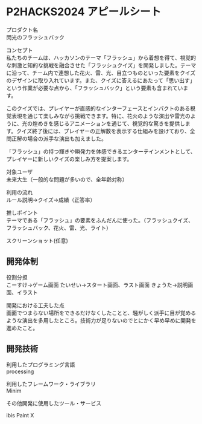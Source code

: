 # P2HACKS2024 アピールシート 

プロダクト名  
閃光のフラッシュバック

コンセプト  
私たちのチームは、ハッカソンのテーマ「フラッシュ」から着想を得て、視覚的な刺激と知的な挑戦を融合させた「フラッシュクイズ」を開発しました。テーマに沿って、チーム内で連想した花火、雷、光、目立つものといった要素をクイズのデザインに取り入れています。また、クイズに答えるにあたって「思い出す」という作業が必要な点から、「フラッシュバック」という要素も含まれています。

このクイズでは、プレイヤーが直感的なインターフェースとインパクトのある視覚表現を通じて楽しみながら挑戦できます。特に、花火のような演出や雷光のように、光の煌めきを感じるアニメーションを通じて、視覚的な驚きを提供します。クイズ終了後には、プレイヤーの正解数を表示する仕組みを設けており、全問正解の場合の派手な演出も加えました。

「フラッシュ」の持つ輝きや瞬発力を体感できるエンターテインメントとして、プレイヤーに新しいクイズの楽しみ方を提案します。

対象ユーザ  
未来大生（一般的な問題が多いので、全年齢対称）

利用の流れ  
ルール説明→クイズ→成績（正答率）

推しポイント  
テーマである「フラッシュ」の要素をふんだんに使った。（フラッシュクイズ、フラッシュバック、花火、雷、光、ライト）

スクリーンショット(任意)  

## 開発体制  

役割分担  
こーすけ→ゲーム画面
たいせい→スタート画面、ラスト画面
きょうた→説明画面、イラスト

開発における工夫した点  
画面でつまらない場所をできるだけなくしたことと、騒がしく派手に目が覚めるような演出を多用したところ。技術力が足りないのでとにかく早め早めに開発を進めたこと。

## 開発技術 

利用したプログラミング言語  
processing

利用したフレームワーク・ライブラリ  
Minim

その他開発に使用したツール・サービス

ibis Paint X
